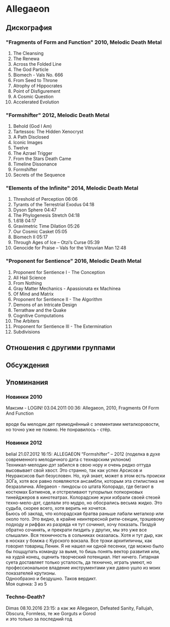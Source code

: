 # Allegaeon



## Дискография

### "Fragments of Form and Function" 2010, Melodic Death Metal

1.	 The Cleansing
2.	 The Renewa
3.	 Across the Folded Line
4.	 The God Particle
5.	 Biomech - Vals No. 666
6.	 From Seed to Throne
7.	 Atrophy of Hippocrates
8.	 Point of Disfigurement
9.	 A Cosmic Question
10.	 Accelerated Evolution

### "Formshifter" 2012, Melodic Death Metal

01. Behold (God I Am)
02. Tartessos: The Hidden Xenocryst
03. A Path Disclosed
04. Iconic Images
05. Twelve
06. The Azrael Trigger
07. From the Stars Death Came
08. Timeline Dissonance
09. Formshifter
10. Secrets of the Sequence

### "Elements of the Infinite" 2014, Melodic Death Metal

1. Threshold of Perception  06:06  
2. Tyrants of the Terrestrial Exodus  04:18 
3. Dyson Sphere  04:47  
4. The Phylogenesis Stretch  04:18   
5. 1.618  04:17   
6. Gravimetric Time Dilation  05:26   
7. Our Cosmic Casket  05:05   
8. Biomech II  05:17  
9. Through Ages of Ice – Otzi’s Curse  05:39   
10. Genocide for Praise – Vals for the Vitruvian Man  12:48 


### "Proponent for Sentience" 2016, Melodic Death Metal

1. Proponent for Sentience I - The Conception 	 
2. All Hail Science 
3. From Nothing 
4. Gray Matter Mechanics - Apassionata ex Machinea  
5. Of Mind and Matrix 
6. Proponent for Sentience II - The Algorithm 
7. Demons of an Intricate Design 
8. Terrathaw and the Quake 
9. Cognitive Computations 
10. The Arbiters 
11. Proponent for Sentience III - The Extermination 
12. Subdivisions 


## Отношения с другими группами


## Обсуждения


## Упоминания

### Новинки 2010

Максим - LOGIN! 03.04.2011 00:36:
Allegaeon, 2010, Fragments Of Form And Function<BR><BR>вроде бы мелодик дет примоднённый с элементами металкоровости, но точно уже не помню. Не понравилось - стёр.

### Новинки 2012

belial 21.07.2012 16:15:
ALLEGAEON “Formshifter” – 2012 (поделка в духе современного мелодичного дэта с технарским уклоном)<BR>Техникал-мелодик-дэт забился в свою нору и очень редко оттуда высовывает свой хвост. Это странно, так как успех Арсисов и Неураксисов был безусловен. Но, хуй знает, может в этом есть происки ЗОГа, хотя все равно появляются ансамбли, которым эта стилистика не безразлична. Allegaeon - пиндосы со штата Колорадо, где бегают в костюмах Бэтменов, и отстреливают тупорылых попкорновых тинейджеров в кинотеатрах. Колорадские жуки избрали своей стезей техно-мело-дэт, сделали это мудро, но обосрались весьма жидко. Это судьба, скорее всего, хотя верить не хочется. <BR>Бьюсь об заклад, что колорадская братва раньше лабали металкор или около того. Это видно, в крайне неинтересной ритм-секции, трэшевому подходу и риффах из разряда «я тут сочинил, хочу показать. Пиздуй обратно сочинять, и прекрати пиздить у других, мы это уже все слышали». Вся техничность в сольниках оказалась. Хотя и тут дыр, как в носках у бомжа с Курского вокзала. Все трэки архитипичны, как говорил товарищ Ленин. Я не нашел ни одной песенки, где можно было бы пощщупать команду за вымя, то бишь понять вектор развития или, на худой конец, оценить творческий потенциал. Нет ничего. Гитарная суета доставляет только усталость, да технично, играть умеют, но профессиональное владение инструментами уже давно ушло из моих показателей крутизны. <BR>Однообразно и бездушно. Таков вердикт. <BR>Моя оценка: 3 из 5   <BR>

### Techno-Death?

Dimas 08.10.2016 23:15:
а как же Allegaeon, Defeated Sanity, Fallujah, Obscura, Formless, те же Gorguts и Gorod<BR>и это только за последний год

